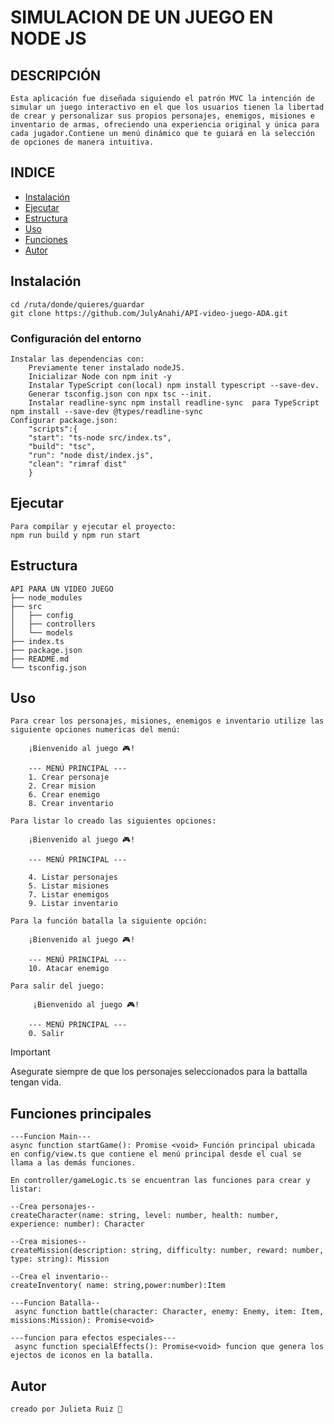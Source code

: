 # SIMULACION DE UN JUEGO EN NODE JS

## DESCRIPCIÓN

    Esta aplicación fue diseñada siguiendo el patrón MVC la intención de simular un juego interactivo en el que los usuarios tienen la libertad de crear y personalizar sus propios personajes, enemigos, misiones e inventario de armas, ofreciendo una experiencia original y única para cada jugador.Contiene un menú dinámico que te guiará en la selección de opciones de manera intuitiva.


## INDICE

- [Instalación](#instalación)
- [Ejecutar](#ejecutar)
- [Estructura](#estructura)
- [Uso](#uso)
- [Funciones](#Funciones)
- [Autor](#autor)

    
## Instalación
    cd /ruta/donde/quieres/guardar
    git clone https://github.com/JulyAnahi/API-video-juego-ADA.git

### Configuración del entorno
    Instalar las dependencias con:
        Previamente tener instalado nodeJS.
        Inicializar Node con npm init -y
        Instalar TypeScript con(local) npm install typescript --save-dev.
        Generar tsconfig.json con npx tsc --init.
        Instalar readline-sync npm install readline-sync  para TypeScript npm install --save-dev @types/readline-sync
    Configurar package.json:
        "scripts":{
        "start": "ts-node src/index.ts",
        "build": "tsc",
        "run": "node dist/index.js",
        "clean": "rimraf dist"
        }

## Ejecutar
    Para compilar y ejecutar el proyecto: 
    npm run build y npm run start

## Estructura


    API PARA UN VIDEO JUEGO
    ├── node_modules
    ├── src
    │   ├── config
    │   ├── controllers
    │   └── models
    ├── index.ts
    ├── package.json
    ├── README.md
    └── tsconfig.json

## Uso
    
    Para crear los personajes, misiones, enemigos e inventario utilize las siguiente opciones numericas del menú:

        ¡Bienvenido al juego 🎮!

        --- MENÚ PRINCIPAL ---
        1. Crear personaje
        2. Crear mision
        6. Crear enemigo
        8. Crear inventario
    
    Para listar lo creado las siguientes opciones:

        ¡Bienvenido al juego 🎮!

        --- MENÚ PRINCIPAL ---
        
        4. Listar personajes
        5. Listar misiones
        7. Listar enemigos
        9. Listar inventario
    
    Para la función batalla la siguiente opción:

        ¡Bienvenido al juego 🎮!

        --- MENÚ PRINCIPAL ---
        10. Atacar enemigo

    Para salir del juego:

         ¡Bienvenido al juego 🎮!

        --- MENÚ PRINCIPAL ---
        0. Salir

> [!IMPORTANT]
> Asegurate siempre de que los personajes seleccionados para la battalla tengan vida.
        

## Funciones principales

    ---Funcion Main---
    async function startGame(): Promise <void> Función principal ubicada en config/view.ts que contiene el menú principal desde el cual se llama a las demás funciones.

    En controller/gameLogic.ts se encuentran las funciones para crear y listar:

    --Crea personajes--
    createCharacter(name: string, level: number, health: number, experience: number): Character 

    --Crea misiones--
    createMission(description: string, difficulty: number, reward: number, type: string): Mission 

    --Crea el inventario--
    createInventory( name: string,power:number):Item

    ---Funcion Batalla--
     async function battle(character: Character, enemy: Enemy, item: Item, missions:Mission): Promise<void> 

    ---funcion para efectos especiales---
     async function specialEffects(): Promise<void> funcion que genera los ejectos de iconos en la batalla.

## Autor
    creado por Julieta Ruiz 💙
  













